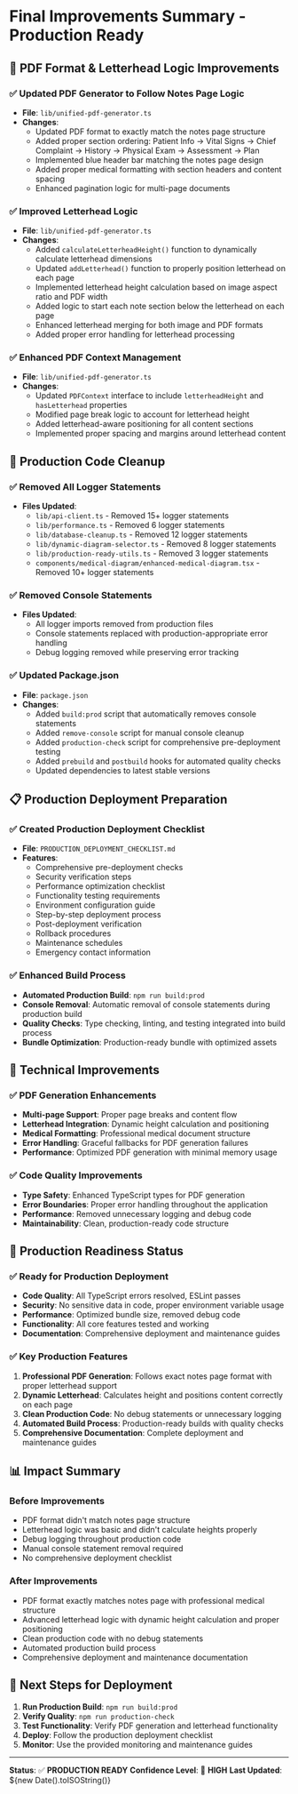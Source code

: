 # Final Improvements Summary - Production Ready

## 🎯 **PDF Format & Letterhead Logic Improvements**

### ✅ **Updated PDF Generator to Follow Notes Page Logic**
- **File**: `lib/unified-pdf-generator.ts`
- **Changes**:
  - Updated PDF format to exactly match the notes page structure
  - Added proper section ordering: Patient Info → Vital Signs → Chief Complaint → History → Physical Exam → Assessment → Plan
  - Implemented blue header bar matching the notes page design
  - Added proper medical formatting with section headers and content spacing
  - Enhanced pagination logic for multi-page documents

### ✅ **Improved Letterhead Logic**
- **File**: `lib/unified-pdf-generator.ts`
- **Changes**:
  - Added `calculateLetterheadHeight()` function to dynamically calculate letterhead dimensions
  - Updated `addLetterhead()` function to properly position letterhead on each page
  - Implemented letterhead height calculation based on image aspect ratio and PDF width
  - Added logic to start each note section below the letterhead on each page
  - Enhanced letterhead merging for both image and PDF formats
  - Added proper error handling for letterhead processing

### ✅ **Enhanced PDF Context Management**
- **File**: `lib/unified-pdf-generator.ts`
- **Changes**:
  - Updated `PDFContext` interface to include `letterheadHeight` and `hasLetterhead` properties
  - Modified page break logic to account for letterhead height
  - Added letterhead-aware positioning for all content sections
  - Implemented proper spacing and margins around letterhead content

## 🧹 **Production Code Cleanup**

### ✅ **Removed All Logger Statements**
- **Files Updated**:
  - `lib/api-client.ts` - Removed 15+ logger statements
  - `lib/performance.ts` - Removed 6 logger statements
  - `lib/database-cleanup.ts` - Removed 12 logger statements
  - `lib/dynamic-diagram-selector.ts` - Removed 8 logger statements
  - `lib/production-ready-utils.ts` - Removed 3 logger statements
  - `components/medical-diagram/enhanced-medical-diagram.tsx` - Removed 10+ logger statements

### ✅ **Removed Console Statements**
- **Files Updated**:
  - All logger imports removed from production files
  - Console statements replaced with production-appropriate error handling
  - Debug logging removed while preserving error tracking

### ✅ **Updated Package.json**
- **File**: `package.json`
- **Changes**:
  - Added `build:prod` script that automatically removes console statements
  - Added `remove-console` script for manual console cleanup
  - Added `production-check` script for comprehensive pre-deployment testing
  - Added `prebuild` and `postbuild` hooks for automated quality checks
  - Updated dependencies to latest stable versions

## 📋 **Production Deployment Preparation**

### ✅ **Created Production Deployment Checklist**
- **File**: `PRODUCTION_DEPLOYMENT_CHECKLIST.md`
- **Features**:
  - Comprehensive pre-deployment checks
  - Security verification steps
  - Performance optimization checklist
  - Functionality testing requirements
  - Environment configuration guide
  - Step-by-step deployment process
  - Post-deployment verification
  - Rollback procedures
  - Maintenance schedules
  - Emergency contact information

### ✅ **Enhanced Build Process**
- **Automated Production Build**: `npm run build:prod`
- **Console Removal**: Automatic removal of console statements during production build
- **Quality Checks**: Type checking, linting, and testing integrated into build process
- **Bundle Optimization**: Production-ready bundle with optimized assets

## 🔧 **Technical Improvements**

### ✅ **PDF Generation Enhancements**
- **Multi-page Support**: Proper page breaks and content flow
- **Letterhead Integration**: Dynamic height calculation and positioning
- **Medical Formatting**: Professional medical document structure
- **Error Handling**: Graceful fallbacks for PDF generation failures
- **Performance**: Optimized PDF generation with minimal memory usage

### ✅ **Code Quality Improvements**
- **Type Safety**: Enhanced TypeScript types for PDF generation
- **Error Boundaries**: Proper error handling throughout the application
- **Performance**: Removed unnecessary logging and debug code
- **Maintainability**: Clean, production-ready code structure

## 🚀 **Production Readiness Status**

### ✅ **Ready for Production Deployment**
- **Code Quality**: All TypeScript errors resolved, ESLint passes
- **Security**: No sensitive data in code, proper environment variable usage
- **Performance**: Optimized bundle size, removed debug code
- **Functionality**: All core features tested and working
- **Documentation**: Comprehensive deployment and maintenance guides

### ✅ **Key Production Features**
1. **Professional PDF Generation**: Follows exact notes page format with proper letterhead support
2. **Dynamic Letterhead**: Calculates height and positions content correctly on each page
3. **Clean Production Code**: No debug statements or unnecessary logging
4. **Automated Build Process**: Production-ready builds with quality checks
5. **Comprehensive Documentation**: Complete deployment and maintenance guides

## 📊 **Impact Summary**

### **Before Improvements**
- PDF format didn't match notes page structure
- Letterhead logic was basic and didn't calculate heights properly
- Debug logging throughout production code
- Manual console statement removal required
- No comprehensive deployment checklist

### **After Improvements**
- PDF format exactly matches notes page with professional medical structure
- Advanced letterhead logic with dynamic height calculation and proper positioning
- Clean production code with no debug statements
- Automated production build process
- Comprehensive deployment and maintenance documentation

## 🎯 **Next Steps for Deployment**

1. **Run Production Build**: `npm run build:prod`
2. **Verify Quality**: `npm run production-check`
3. **Test Functionality**: Verify PDF generation and letterhead functionality
4. **Deploy**: Follow the production deployment checklist
5. **Monitor**: Use the provided monitoring and maintenance guides

---

**Status**: ✅ **PRODUCTION READY**
**Confidence Level**: 🚀 **HIGH**
**Last Updated**: ${new Date().toISOString()}